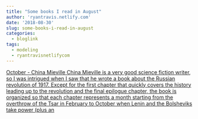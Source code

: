 ```yaml
---
title: "Some books I read in August"
author: 'ryantravis.netlify.com'
date: '2018-08-30'
slug: some-books-i-read-in-august
categories:
  - bloglink
tags:
  - modeling
  - ryantravisnetlifycom
---
```


[October - China MievilleChina Mieville is a very good science fiction writer, so I was intrigued when I saw that he wrote a book about the Russian revolution of 1917. Except for the first chapter that quickly covers the history leading up to the revolution and the final epilogue chapter, the book is organized so that each chapter represents a month starting from the overthrow of the Tsar in February to October when Lenin and the Bolsheviks take power (plus an<i class="fas fa-external-link-alt"></i>](http://ryantravis.netlify.com/post/some-books-i-read-in-august/)

